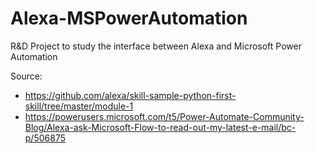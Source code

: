 # Alexa-MSPowerAutomation
R&D Project to study the interface between Alexa and Microsoft Power Automation

Source:
- https://github.com/alexa/skill-sample-python-first-skill/tree/master/module-1
- https://powerusers.microsoft.com/t5/Power-Automate-Community-Blog/Alexa-ask-Microsoft-Flow-to-read-out-my-latest-e-mail/bc-p/506875
